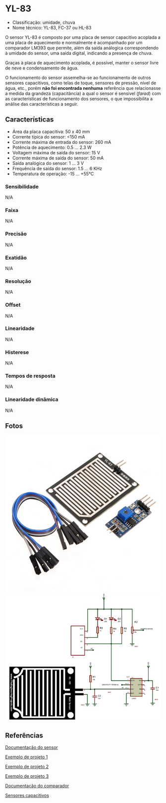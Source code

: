 # YL-83

- Classificação: umidade, chuva
- Nome técnico: YL-83, FC-37 ou HL-83

O sensor YL-83 é composto por uma placa de sensor capacitivo acoplada a uma placa de aquecimento e normalmente é acompanhado por um comparador LM393 que permite, além da saída análogica correspondendo à umidade do sensor, uma saída digital, indicando a presença de chuva.

Graças à placa de aquecimento acoplada, é possível, manter o sensor livre de neve e condensamento de água.

O funcionamento do sensor assemelha-se ao funcionamento de outros sensores capacitivos, como telas de toque, sensores de pressão, nível de água, etc., porém **não foi encontrada nenhuma** referência que relacionasse a medida da grandeza (capacitância) a qual o sensor é sensivel (*farad*) com as características de funcionamento dos sensores, o que impossibilita a análise das características a seguir.

## Características

- Área da placa capacitiva: 50 x 40 mm
- Corrente típica do sensor: <150 mA
- Corrente máxima de entrada do sensor: 260 mA
- Potência de aquecimento: 0.5 ... 2.3 W
- Voltagem máxima de saída do sensor: 15 V
- Corrente máxima de saída do sensor: 50 mA
- Saída analógica do sensor: 1 ... 3 V
- Frequência de saída do sensor: 1.5 ... 6 KHz
- Temperatura de operação: -15 ... +55°C

### Sensibilidade

N/A

### Faixa

N/A

### Precisão

N/A

### Exatidão

N/A

### Resolução

N/A

### Offset

N/A

### Linearidade

N/A

### Histerese

N/A

### Tempos de resposta

N/A

### Linearidade dinâmica

N/A

## Fotos

![YL-83](imgs/yl-83.png)
![Diagrama YL-83](imgs/yl-83_diag.png)

## Referências

[Documentação do sensor](https://urolakostapk.files.wordpress.com/2016/10/yl-83-rain-detector-datasheet_low.pdf)

[Exemplo de projeto 1](http://acoptex.com/project/185/basics-project-039a-rain-sensor-fc-37-or-yl-83-at-acoptexcom/)

[Exemplo de projeto 2](https://components101.com/sensors/rain-drop-sensor-module)

[Exemplo de projeto 3](https://www.openhacks.com/uploadsproductos/rain_sensor_module.pdf)

[Documentação do comparador](https://www.adrobotica.com/wp-content/uploads/2018/02/datasheet-LM393.pdf)

[Sensores capacitivos](https://automation-insights.blog/2017/06/07/what-is-a-capacitive-sensor/)